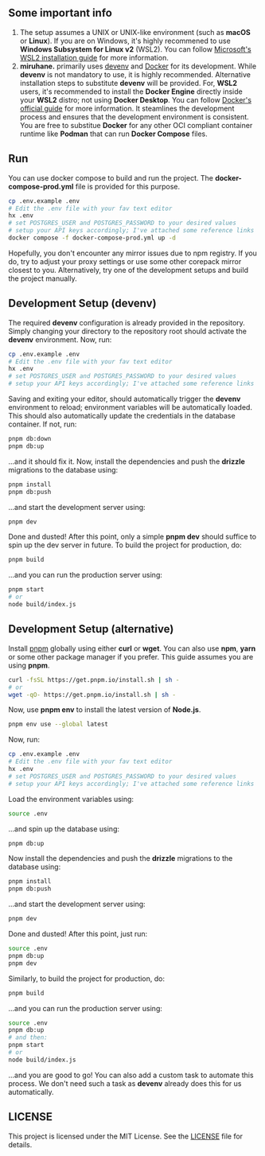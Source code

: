 ## Some important info

1. The setup assumes a UNIX or UNIX-like environment (such as **macOS** or **Linux**). If you are on Windows, it's highly recommened to use **Windows Subsystem for Linux v2** (WSL2). You can follow [Microsoft's WSL2 installation guide](https://learn.microsoft.com/en-us/windows/wsl/install) for more information.
2. **miruhane.** primarily uses [devenv](https://devenv.sh/) and [Docker](https://www.docker.com/) for its development. While **devenv** is not mandatory to use, it is highly recommended. Alternative installation steps to substitute **devenv** will be provided. For, **WSL2** users, it's recommended to install the **Docker Engine** directly inside your **WSL2** distro; not using **Docker Desktop**. You can follow [Docker's official guide](https://docs.docker.com/engine/install/) for more information. It steamlines the development process and ensures that the development environment is consistent. You are free to substitue **Docker** for any other OCI compliant container runtime like **Podman** that can run **Docker Compose** files.

## Run

You can use docker compose to build and run the project. The **docker-compose-prod.yml** file is provided for this purpose.

```sh
cp .env.example .env
# Edit the .env file with your fav text editor
hx .env
# set POSTGRES_USER and POSTGRES_PASSWORD to your desired values
# setup your API keys accordingly; I've attached some reference links
docker compose -f docker-compose-prod.yml up -d
```

Hopefully, you don't encounter any mirror issues due to npm registry. If you do, try to adjust your proxy settings or use some other corepack mirror closest to you. Alternatively, try one of the development setups and build the project manually.

## Development Setup (devenv)

The required **devenv** configuration is already provided in the repository. Simply changing your directory to the repository root should activate the **devenv** environment. Now, run:

```sh
cp .env.example .env
# Edit the .env file with your fav text editor
hx .env
# set POSTGRES_USER and POSTGRES_PASSWORD to your desired values
# setup your API keys accordingly; I've attached some reference links
```

Saving and exiting your editor, should automatically trigger the **devenv** environment to reload; environment variables will be automatically loaded. This should also automatically update the credentials in the database container. If not, run:

```sh
pnpm db:down
pnpm db:up
```

...and it should fix it. Now, install the dependencies and push the **drizzle** migrations to the database using:

```sh
pnpm install
pnpm db:push
```

...and start the development server using:

```sh
pnpm dev
```

Done and dusted! After this point, only a simple **pnpm dev** should suffice to spin up the dev server in future. To build the project for production, do:

```sh
pnpm build
```

...and you can run the production server using:

```sh
pnpm start
# or
node build/index.js
```

## Development Setup (alternative)

Install [pnpm](https://pnpm.io/) globally using either **curl** or **wget**. You can also use **npm**, **yarn** or some other package manager if you prefer. This guide assumes you are using **pnpm**.

```sh
curl -fsSL https://get.pnpm.io/install.sh | sh -
# or
wget -qO- https://get.pnpm.io/install.sh | sh -
```

Now, use **pnpm env** to install the latest version of **Node.js**.

```sh
pnpm env use --global latest
```

Now, run:

```sh
cp .env.example .env
# Edit the .env file with your fav text editor
hx .env
# set POSTGRES_USER and POSTGRES_PASSWORD to your desired values
# setup your API keys accordingly; I've attached some reference links
```

Load the environment variables using:

```sh
source .env
```

...and spin up the database using:

```sh
pnpm db:up
```

Now install the dependencies and push the **drizzle** migrations to the database using:

```sh
pnpm install
pnpm db:push
```

...and start the development server using:

```sh
pnpm dev
```

Done and dusted! After this point, just run:

```sh
source .env
pnpm db:up
pnpm dev
```

Similarly, to build the project for production, do:

```sh
pnpm build
```

...and you can run the production server using:

```sh
source .env
pnpm db:up
# and then:
pnpm start
# or
node build/index.js
```

...and you are good to go! You can also add a custom task to automate this process. We don't need such a task as **devenv** already does this for us automatically.

## LICENSE

This project is licensed under the MIT License. See the [LICENSE](/LICENSE) file for details.

